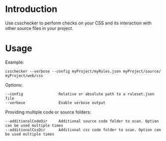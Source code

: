 Introduction
=====

Use csschecker to perform checks on your CSS and its interaction with other source files in your project.


Usage
=====

Example: 

    csschecker --verbose --config myProject/myRules.json myProject/source/ myProject/web/css

Options:

    --config                Relative or absolute path to a ruleset.json file
    --verbose               Enable verbose output

Providing multiple code or source folders:

    --additionalCodeDir     Additional source code folder to scan. Option can be used multiple times
    --additionalCssDir      Additional css code folder to scan. Option can be used multiple times
